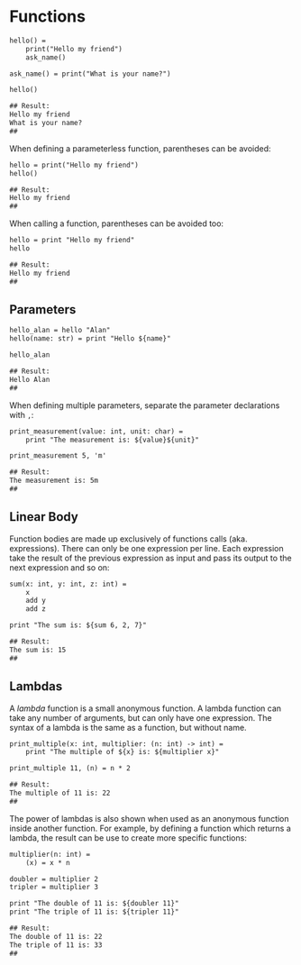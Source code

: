 # Functions

```txt
hello() =
    print("Hello my friend")
    ask_name()

ask_name() = print("What is your name?")

hello()

## Result:
Hello my friend
What is your name?
##
```

When defining a parameterless function, parentheses can be avoided:

```txt
hello = print("Hello my friend")
hello()

## Result:
Hello my friend
##
```

When calling a function, parentheses can be avoided too:

```txt
hello = print "Hello my friend"
hello

## Result:
Hello my friend
##
```

## Parameters

```txt
hello_alan = hello "Alan"
hello(name: str) = print "Hello ${name}"

hello_alan

## Result:
Hello Alan
##
```

When defining multiple parameters, separate the parameter declarations with `,`:

```txt
print_measurement(value: int, unit: char) =
    print "The measurement is: ${value}${unit}"

print_measurement 5, 'm'

## Result:
The measurement is: 5m
##
```

## Linear Body

Function bodies are made up exclusively of functions calls (aka. expressions).
There can only be one expression per line. Each expression take the result of
the previous expression as input and pass its output to the next expression and
so on:

```txt
sum(x: int, y: int, z: int) =
    x
    add y
    add z

print "The sum is: ${sum 6, 2, 7}"

## Result:
The sum is: 15
##
```

## Lambdas

A _lambda_ function is a small anonymous function. A lambda function can take
any number of arguments, but can only have one expression. The syntax of a
lambda is the same as a function, but without name.

```txt
print_multiple(x: int, multiplier: (n: int) -> int) =
    print "The multiple of ${x} is: ${multiplier x}"

print_multiple 11, (n) = n * 2

## Result:
The multiple of 11 is: 22
##
```

The power of lambdas is also shown when used as an anonymous function inside
another function. For example, by defining a function which returns a lambda,
the result can be use to create more specific functions:

```txt
multiplier(n: int) =
    (x) = x * n

doubler = multiplier 2
tripler = multiplier 3

print "The double of 11 is: ${doubler 11}"
print "The triple of 11 is: ${tripler 11}"

## Result:
The double of 11 is: 22
The triple of 11 is: 33
##
```
